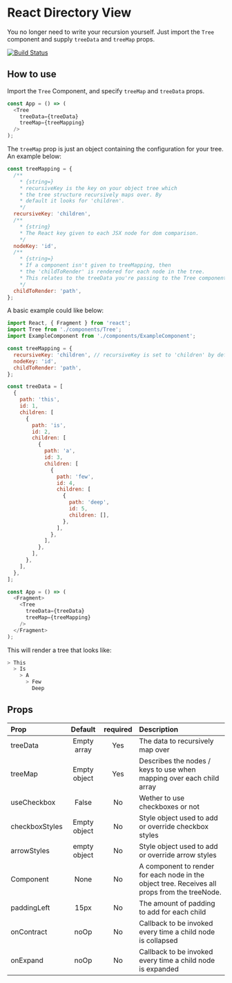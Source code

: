 # React Directory View

You no longer need to write your recursion yourself. 
Just import the ```Tree``` component and supply ```treeData``` and ```treeMap``` props.

[![Build Status](https://travis-ci.org/brodeynewman/react-directory-view.png?branch=master)](https://travis-ci.org/brodeynewman/react-directory-view)

## How to use

Import the ```Tree``` Component, and specify ```treeMap``` and ```treeData``` props.

```javascript
const App = () => (
  <Tree
    treeData={treeData}
    treeMap={treeMapping}
  />
);
```

The ```treeMap``` prop is just an object containing the configuration for your tree. An example below:

```javascript
const treeMapping = {
  /**
    * {string=}
    * recursiveKey is the key on your object tree which
    * the tree structure recursively maps over. By
    * default it looks for 'children'.
    */
  recursiveKey: 'children',
  /**
    * {string}
    * The React key given to each JSX node for dom comparison.
    */
  nodeKey: 'id',
  /**
    * {string=}
    * If a component isn't given to treeMapping, then
    * the 'childToRender' is rendered for each node in the tree.
    * This relates to the treeData you're passing to the Tree component.
    */
  childToRender: 'path',
};
```

A basic example could like below: 

```javascript
import React, { Fragment } from 'react';
import Tree from './components/Tree';
import ExampleComponent from './components/ExampleComponent';

const treeMapping = {
  recursiveKey: 'children', // recursiveKey is set to 'children' by default
  nodeKey: 'id',
  childToRender: 'path',
};

const treeData = [
  {
    path: 'this',
    id: 1,
    children: [
      {
        path: 'is',
        id: 2,
        children: [
          {
            path: 'a',
            id: 3,
            children: [
              {
                path: 'few',
                id: 4,
                children: [
                  {
                    path: 'deep',
                    id: 5,
                    children: [],
                  },
                ],
              },
            ],
          },
        ],
      },
    ],
  },
];

const App = () => (
  <Fragment>
    <Tree
      treeData={treeData}
      treeMap={treeMapping}
    />
  </Fragment>
);
```

This will render a tree that looks like:

  ```bash
  > This
    > Is
      > A
        > Few
          Deep
  ```

## Props

|  Prop  | Default |  required  | Description |
:--------|:--------:|:----------:|:------------
treeData | Empty array | Yes | The data to recursively map over
treeMap  | Empty object | Yes | Describes the nodes / keys to use when mapping over each child array
useCheckbox | False | No | Wether to use checkboxes or not
checkboxStyles | Empty object | No | Style object used to add or override checkbox styles
arrowStyles | empty object | No | Style object used to add or override arrow styles
Component | None | No | A component to render for each node in the object tree. Receives all props from the treeNode.
paddingLeft | 15px | No | The amount of padding to add for each child
onContract | noOp | No | Callback to be invoked every time a child node is collapsed
onExpand | noOp | No | Callback to be invoked every time a child node is expanded
